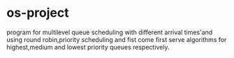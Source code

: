 # os-project
program for multilevel queue scheduling with different arrival times'and using round robin,priority scheduling and fist come first serve algorithms for highest,medium and lowest priority queues respectively.
